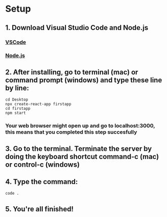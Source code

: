 # Setup

## 1. Download Visual Studio Code and Node.js
### [VSCode](https://code.visualstudio.com/)
### [Node.js](https://nodejs.org/en/)

## 2. After installing, go to terminal (mac) or command prompt (windows) and type these line by line:
    cd Desktop
    npx create-react-app firstapp 
    cd firstapp
    npm start

### Your web browser might open up and go to localhost:3000, this means that you completed this step succesfully

## 3. Go to the terminal. Terminate the server by doing the keyboard shortcut command-c (mac) or control-c (windows)

## 4. Type the command:
    code .

## 5. You're all finished!
